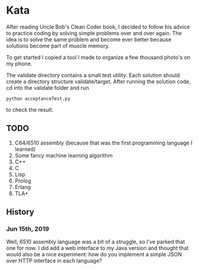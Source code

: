 # Kata

After reading Uncle Bob's Clean Coder book, I decided to follow his advice to practice coding by solving simple problems over and over again. The idea is to solve the same problem and become ever better because solutions become part of muscle memory. 

To get started I copied a tool I made to organize a few thousand photo's on my phone. 

The validate directory contains a small test utility. Each solution should create a directory structure validate/target. After running the solution code, cd into the validate folder and run

```
python acceptanceTest.py 
```

to check the result. 

## TODO

1. C64/6510 assembly (because that was the first programming language I learned)
2. Some fancy machine learning algorithm
3. C++
4. C
5. Lisp
6. Prolog
7. Erlang
8. TLA+

## History

### Jun 15th, 2019

Well, 6510 assembly language was a bit of a struggle, so I've parked that one for now. I did add a web interface to my Java version and thought that would also be a nice experiment: how do you implement a simple JSON over HTTP interface in each language?


